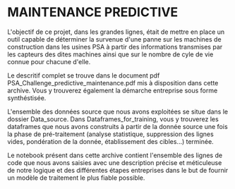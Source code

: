 # MAINTENANCE PREDICTIVE
L'objectif de ce projet, dans les grandes lignes, était de mettre en place un outil capable de déterminer la survenue d'une panne sur les machines de construction dans les usines PSA à partir des informations transmises par les capteurs des dites machines ainsi que sur le nombre de cyle de vie connue pour chacune d'elle.

Le descritif complet se trouve dans le document pdf PSA_Challenge_predictive_maintenance.pdf mis à disposition dans cette archive. Vous y trouverez également la démarche entreprise sous forme synthéstisée.

L'ensemble des données source que nous avons exploitées se situe dans le dossier Data_source. Dans Dataframes_for_training, vous y trouverez les dataframes que nous avons construits à partir de la donnée source une fois la phase de pré-traitement (analyse statistique, suppression des lignes vides, pondération de la donnée, établissement des cibles...) terminée.

Le notebook présent dans cette archive contient l'ensemble des lignes de code que nous avons saisies avec une description précise et méticuleuse de notre logique et des différentes étapes entreprises dans le but de fournir un modèle de traitement le plus fiable possible.
